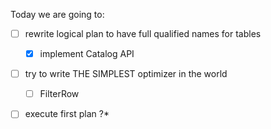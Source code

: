 





Today we are going to:
- [ ] rewrite logical plan to have full qualified names for tables
   - [x] implement Catalog API
- [ ] try to write THE SIMPLEST optimizer in the world
   - [ ] FilterRow 
- [ ] execute first plan ?*








